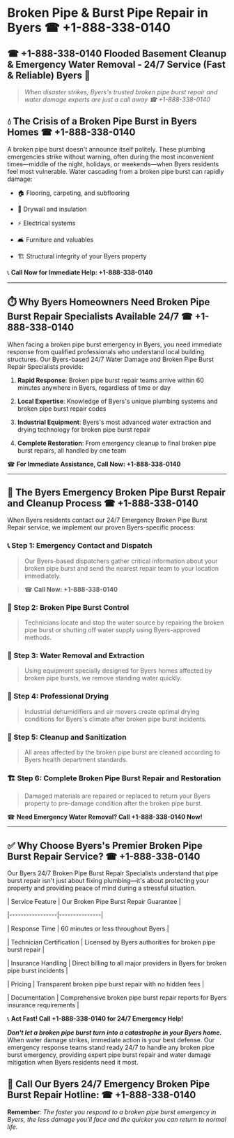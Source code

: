 # Broken Pipe & Burst Pipe Repair in Byers ☎ +1-888-338-0140  
## ☎ +1-888-338-0140 Flooded Basement Cleanup & Emergency Water Removal - 24/7 Service (Fast & Reliable) Byers 🚨  

> *When disaster strikes, Byers's trusted broken pipe burst repair and water damage experts are just a call away ☎ +1-888-338-0140*  

## 💧 The Crisis of a Broken Pipe Burst in Byers Homes ☎ +1-888-338-0140  

A broken pipe burst doesn't announce itself politely. These plumbing emergencies strike without warning, often during the most inconvenient times—middle of the night, holidays, or weekends—when Byers residents feel most vulnerable. Water cascading from a broken pipe burst can rapidly damage:  

* 🏠 Flooring, carpeting, and subflooring  
* 🧱 Drywall and insulation  
* ⚡ Electrical systems  
* 🛋️ Furniture and valuables  
* 🏗️ Structural integrity of your Byers property  

📞 **Call Now for Immediate Help: +1-888-338-0140**  

---  

## ⏱️ Why Byers Homeowners Need Broken Pipe Burst Repair Specialists Available 24/7 ☎ +1-888-338-0140  

When facing a broken pipe burst emergency in Byers, you need immediate response from qualified professionals who understand local building structures. Our Byers-based 24/7 Water Damage and Broken Pipe Burst Repair Specialists provide:  

1. **Rapid Response**: Broken pipe burst repair teams arrive within 60 minutes anywhere in Byers, regardless of time or day  
2. **Local Expertise**: Knowledge of Byers's unique plumbing systems and broken pipe burst repair codes  
3. **Industrial Equipment**: Byers's most advanced water extraction and drying technology for broken pipe burst repair  
4. **Complete Restoration**: From emergency cleanup to final broken pipe burst repairs, all handled by one team  

☎ **For Immediate Assistance, Call Now: +1-888-338-0140**  

---  

## 🔧 The Byers Emergency Broken Pipe Burst Repair and Cleanup Process ☎ +1-888-338-0140  

When Byers residents contact our 24/7 Emergency Broken Pipe Burst Repair service, we implement our proven Byers-specific process:  

### 📞 Step 1: Emergency Contact and Dispatch  
> Our Byers-based dispatchers gather critical information about your broken pipe burst and send the nearest repair team to your location immediately.  
> ☎ **Call Now: +1-888-338-0140**  

### 🚿 Step 2: Broken Pipe Burst Control  
> Technicians locate and stop the water source by repairing the broken pipe burst or shutting off water supply using Byers-approved methods.  

### 🌊 Step 3: Water Removal and Extraction  
> Using equipment specially designed for Byers homes affected by broken pipe bursts, we remove standing water quickly.  

### 💨 Step 4: Professional Drying  
> Industrial dehumidifiers and air movers create optimal drying conditions for Byers's climate after broken pipe burst incidents.  

### 🧼 Step 5: Cleanup and Sanitization  
> All areas affected by the broken pipe burst are cleaned according to Byers health department standards.  

### 🏗️ Step 6: Complete Broken Pipe Burst Repair and Restoration  
> Damaged materials are repaired or replaced to return your Byers property to pre-damage condition after the broken pipe burst.  

☎ **Need Emergency Water Removal? Call +1-888-338-0140 Now!**  

---  

## ✅ Why Choose Byers's Premier Broken Pipe Burst Repair Service? ☎ +1-888-338-0140  

Our Byers 24/7 Broken Pipe Burst Repair Specialists understand that pipe burst repair isn't just about fixing plumbing—it's about protecting your property and providing peace of mind during a stressful situation.  

| Service Feature | Our Broken Pipe Burst Repair Guarantee |  
|-----------------|---------------|  
| Response Time | 60 minutes or less throughout Byers |  
| Technician Certification | Licensed by Byers authorities for broken pipe burst repair |  
| Insurance Handling | Direct billing to all major providers in Byers for broken pipe burst incidents |  
| Pricing | Transparent broken pipe burst repair with no hidden fees |  
| Documentation | Comprehensive broken pipe burst repair reports for Byers insurance requirements |  

📞 **Act Fast! Call +1-888-338-0140 for 24/7 Emergency Help!**  

***Don't let a broken pipe burst turn into a catastrophe in your Byers home.*** When water damage strikes, immediate action is your best defense. Our emergency response teams stand ready 24/7 to handle any broken pipe burst emergency, providing expert pipe burst repair and water damage mitigation when Byers residents need it most.  

## 📱 Call Our Byers 24/7 Emergency Broken Pipe Burst Repair Hotline: ☎ +1-888-338-0140  

**Remember**: *The faster you respond to a broken pipe burst emergency in Byers, the less damage you'll face and the quicker you can return to normal life.*